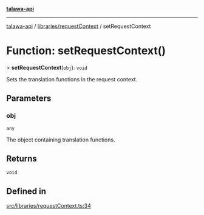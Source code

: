 [**talawa-api**](../../../README.md)

***

[talawa-api](../../../modules.md) / [libraries/requestContext](../README.md) / setRequestContext

# Function: setRequestContext()

\> **setRequestContext**(`obj`): `void`

Sets the translation functions in the request context.

## Parameters

### obj

`any`

The object containing translation functions.

## Returns

`void`

## Defined in

[src/libraries/requestContext.ts:34](https://github.com/PalisadoesFoundation/talawa-api/blob/4b5c74fd36bcfc2e36f3a06b67d517e865c188be/src/libraries/requestContext.ts#L34)

